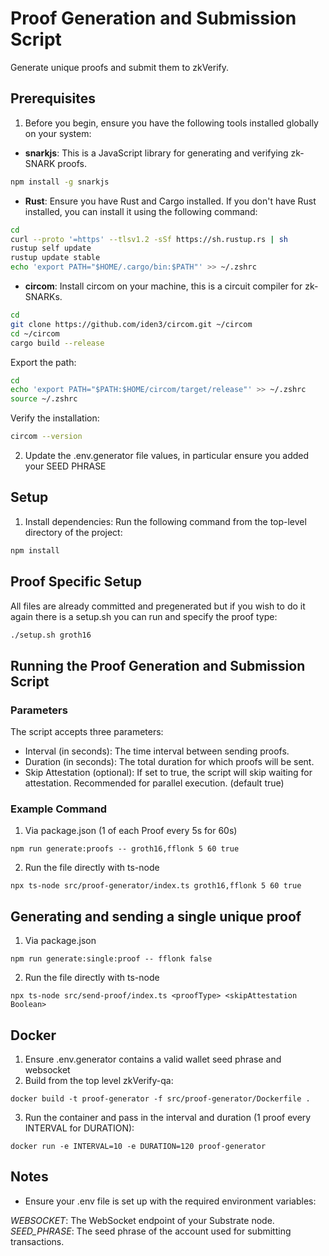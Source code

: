 # Proof Generation and Submission Script

Generate unique proofs and submit them to zkVerify.

## Prerequisites

1. Before you begin, ensure you have the following tools installed globally on your system:

- **snarkjs**: This is a JavaScript library for generating and verifying zk-SNARK proofs.
```sh
npm install -g snarkjs
```
- **Rust**: Ensure you have Rust and Cargo installed. If you don't have Rust installed, you can install it using the following command:
```sh
cd
curl --proto '=https' --tlsv1.2 -sSf https://sh.rustup.rs | sh
rustup self update
rustup update stable
echo 'export PATH="$HOME/.cargo/bin:$PATH"' >> ~/.zshrc
```
- **circom**: Install circom on your machine, this is a circuit compiler for zk-SNARKs.
```sh
cd
git clone https://github.com/iden3/circom.git ~/circom
cd ~/circom
cargo build --release
```
Export the path:
```sh
cd
echo 'export PATH="$PATH:$HOME/circom/target/release"' >> ~/.zshrc 
source ~/.zshrc
```
Verify the installation:
```sh
circom --version
```

2. Update the .env.generator file values, in particular ensure you added your SEED PHRASE

## Setup

1. Install dependencies:
Run the following command from the top-level directory of the project:
```sh
npm install
```

## Proof Specific Setup

All files are already committed and pregenerated but if you wish to do it again there is a setup.sh you can run and specify the proof type:
```sh
./setup.sh groth16
```

## Running the Proof Generation and Submission Script

### Parameters
The script accepts three parameters:

- Interval (in seconds): The time interval between sending proofs.
- Duration (in seconds): The total duration for which proofs will be sent.
- Skip Attestation (optional): If set to true, the script will skip waiting for attestation. Recommended for parallel execution. (default true)

### Example Command
1. Via package.json (1 of each Proof every 5s for 60s)
```shell
npm run generate:proofs -- groth16,fflonk 5 60 true
```
2. Run the file directly with ts-node
```shell
npx ts-node src/proof-generator/index.ts groth16,fflonk 5 60 true
```

## Generating and sending a single unique proof
1. Via package.json
```shell
npm run generate:single:proof -- fflonk false
```
2. Run the file directly with ts-node
```shell
npx ts-node src/send-proof/index.ts <proofType> <skipAttestation Boolean>
```

## Docker

1. Ensure .env.generator contains a valid wallet seed phrase and websocket
2. Build from the top level zkVerify-qa:
```shell
docker build -t proof-generator -f src/proof-generator/Dockerfile .
```
3. Run the container and pass in the interval and duration (1 proof every INTERVAL for DURATION):
```shell
docker run -e INTERVAL=10 -e DURATION=120 proof-generator
```

## Notes
- Ensure your .env file is set up with the required environment variables:

*WEBSOCKET*: The WebSocket endpoint of your Substrate node.
*SEED_PHRASE*: The seed phrase of the account used for submitting transactions.

